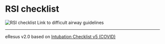 # RSI checklist
![RSI checklist](http://127.0.0.1:8887/checklist.png)
Link to difficult airway guidelines

--- 
eResus v2.0 based on [Intubation Checklist v5 (COVID)](http://nww.avon.nhs.uk/dms/Download.aspx?r=1&did=24112&f=PaediatricEmergencyIntubationChecklist-5_0.pdf)
<!--stackedit_data:
eyJoaXN0b3J5IjpbNDUyODkwMTEzXX0=
-->